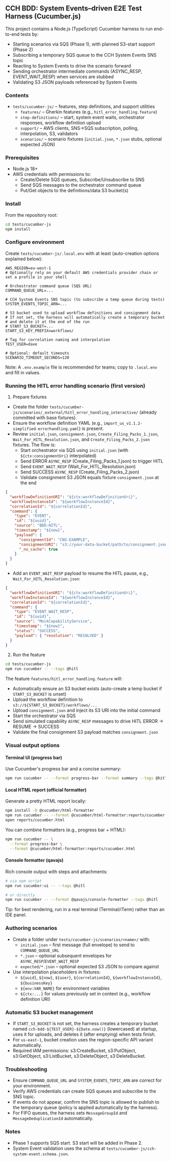 ## CCH BDD: System Events–driven E2E Test Harness (Cucumber.js)

This project contains a Node.js (TypeScript) Cucumber harness to run end-to-end tests by:
- Starting scenarios via SQS (Phase 1), with planned S3-start support (Phase 2)
- Subscribing a temporary SQS queue to the CCH System Events SNS topic
- Reacting to System Events to drive the scenario forward
- Sending orchestrator intermediate commands (ASYNC_RESP, EVENT_WAIT_RESP) when services are stubbed
- Validating S3 JSON payloads referenced by System Events

### Contents
- `tests/cucumber-js/` – features, step definitions, and support utilities
  - `features/` – Gherkin features (e.g., `hitl_error_handling.feature`)
  - `step-definitions/` – start, system event waits, orchestrator responses, workflow definition upload
  - `support/` – AWS clients, SNS→SQS subscription, polling, interpolation, S3, validators
  - `scenarios/` – scenario fixtures (`initial.json`, `*.json` stubs, optional expected JSON)

### Prerequisites
- Node.js 18+
- AWS credentials with permissions to:
  - Create/Delete SQS queues, Subscribe/Unsubscribe to SNS
  - Send SQS messages to the orchestrator command queue
  - Put/Get objects to the definitions/data S3 bucket(s)

### Install
From the repository root:

```bash
cd tests/cucumber-js
npm install
```

### Configure environment
Create `tests/cucumber-js/.local.env` with at least (auto-creation options explained below):

```env
AWS_REGION=eu-west-1
# Optionally rely on your default AWS credentials provider chain or set a profile in your shell

# Orchestrator command queue (SQS URL)
COMMAND_QUEUE_URL=...

# CCH System Events SNS topic (to subscribe a temp queue during tests)
SYSTEM_EVENTS_TOPIC_ARN=...

# S3 bucket used to upload workflow definitions and consignment data
# If not set, the harness will automatically create a temporary bucket
# and delete it at the end of the run
# START_S3_BUCKET=...
START_S3_KEY_PREFIX=workflows/

# Tag for correlation naming and interpolation
TEST_USER=dave

# Optional: default timeouts
SCENARIO_TIMEOUT_SECONDS=120
```

Note: A `.env.example` file is recommended for teams; copy to `.local.env` and fill in values.

### Running the HITL error handling scenario (first version)
1) Prepare fixtures
- Create the folder `tests/cucumber-js/scenarios/_external/hitl_error_handling_interactive/` (already committed with base fixtures).
- Ensure the workflow definition YAML (e.g., `import_us_v1.1.2-simplified-errorhandling.yaml`) is present.
- Review `initial.json`, `consignment.json`, `Create_Filing_Packs_1.json`, `Wait_For_HITL_Resolution.json`, and `Create_Filing_Packs_2.json` fixtures. The flow is:
  - Start orchestrator via SQS using `initial.json` (with `${ctx:consignmentUri}` interpolated)
  - Send ERROR `ASYNC_RESP` (Create_Filing_Packs_1.json) to trigger HITL
  - Send `EVENT_WAIT_RESP` (Wait_For_HITL_Resolution.json)
  - Send SUCCESS `ASYNC_RESP` (Create_Filing_Packs_2.json)
  - Validate consignment S3 JSON equals fixture `consignment.json` at the end

```json
{
  "workflowDefinitionURI": "${ctx:workflowDefinitionUri}",
  "workflowInstanceId": "${workflowInstanceId}",
  "correlationId": "${correlationId}",
  "command": {
    "type": "EVENT",
    "id": "${uuid}",
    "source": "BDD-HITL",
    "timestamp": "${now}",
    "payload": {
      "consignmentId": "CNS-EXAMPLE",
      "consignmentURI": "s3://your-data-bucket/path/to/consignment.json",
      "_no_cache": true
    }
  }
}
```

- Add an `EVENT_WAIT_RESP` payload to resume the HITL pause, e.g., `Wait_For_HITL_Resolution.json`:

```json
{
  "workflowDefinitionURI": "${ctx:workflowDefinitionUri}",
  "workflowInstanceId": "${workflowInstanceId}",
  "correlationId": "${correlationId}",
  "command": {
    "type": "EVENT_WAIT_RESP",
    "id": "${uuid}",
    "source": "MockCapabilityService",
    "timestamp": "${now}",
    "status": "SUCCESS",
    "payload": { "resolution": "RESOLVED" }
  }
}
```

2) Run the feature

```bash
cd tests/cucumber-js
npm run cucumber -- --tags @hitl
```

The feature `features/hitl_error_handling.feature` will:
- Automatically ensure an S3 bucket exists (auto-create a temp bucket if `START_S3_BUCKET` is unset)
- Upload the workflow definition to `s3://${START_S3_BUCKET}/workflows/...`
- Upload `consignment.json` and inject its S3 URI into the initial command
- Start the orchestrator via SQS
- Send simulated capability `ASYNC_RESP` messages to drive HITL ERROR → RESUME → SUCCESS
- Validate the final consignment S3 payload matches `consignment.json`

### Visual output options

#### Terminal UI (progress bar)
Use Cucumber's progress bar and a concise summary:

```bash
npm run cucumber -- --format progress-bar --format summary --tags @hitl
```

#### Local HTML report (official formatter)
Generate a pretty HTML report locally:

```bash
npm install -D @cucumber/html-formatter
npm run cucumber -- --format @cucumber/html-formatter:reports/cucumber.html --tags @hitl
open reports/cucumber.html
```

You can combine formatters (e.g., progress bar + HTML):

```bash
npm run cucumber -- \
  --format progress-bar \
  --format @cucumber/html-formatter:reports/cucumber.html
```

#### Console formatter (qavajs)
Rich console output with steps and attachments:

```bash
# via npm script
npm run cucumber:ui -- --tags @hitl

# or directly
npm run cucumber -- --format @qavajs/console-formatter --tags @hitl
```

Tip: for best rendering, run in a real terminal (Terminal/iTerm) rather than an IDE panel.

### Authoring scenarios
- Create a folder under `tests/cucumber-js/scenarios/<name>/` with:
  - `initial.json` – first message (full envelope) to send to `COMMAND_QUEUE_URL`
  - `*.json` – optional subsequent envelopes for `ASYNC_RESP`/`EVENT_WAIT_RESP`
  - `expected/*.json` – optional expected S3 JSON to compare against
- Use interpolation placeholders in fixtures:
  - `${uuid}`, `${now}`, `${user}`, `${correlationId}`, `${workflowInstanceId}`, `${businessKey}`
  - `${env:VAR_NAME}` for environment variables
  - `${ctx:...}` for values previously set in context (e.g., workflow definition URI)

### Automatic S3 bucket management
- If `START_S3_BUCKET` is not set, the harness creates a temporary bucket named `cch-bdd-${TEST_USER}-${Date.now()}` (lowercased) at startup, uses it for uploads, and deletes it (after emptying) when tests finish.
- For `us-east-1`, bucket creation uses the region-specific API variant automatically.
- Required IAM permissions: s3:CreateBucket, s3:PutObject, s3:GetObject, s3:ListBucket, s3:DeleteObject, s3:DeleteBucket.

### Troubleshooting
- Ensure `COMMAND_QUEUE_URL` and `SYSTEM_EVENTS_TOPIC_ARN` are correct for your environment.
- Verify AWS credentials can create SQS queues and subscribe to the SNS topic.
- If events do not appear, confirm the SNS topic is allowed to publish to the temporary queue (policy is applied automatically by the harness).
- For FIFO queues, the harness sets `MessageGroupId` and `MessageDeduplicationId` automatically.

### Notes
- Phase 1 supports SQS start. S3 start will be added in Phase 2.
- System Event validation uses the schema at `tests/cucumber-js/cch-system-event.schema.json`.



